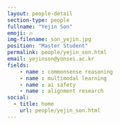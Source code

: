 ```yaml
---
layout: people-detail
section-type: people
fullname: "Yejin Son"
emoji: 🔥
img-filename: son_yejin.jpg
position: "Master Student"
permalink: people/yejin_son.html
email: yejinson@yonsei.ac.kr
fields:
    - name : commonsense reasoning
    - name : multimodal learning
    - name : ai safety
    - name : alignment research
social:
  - title: home
    url: people/yejin_son.html
---
```

